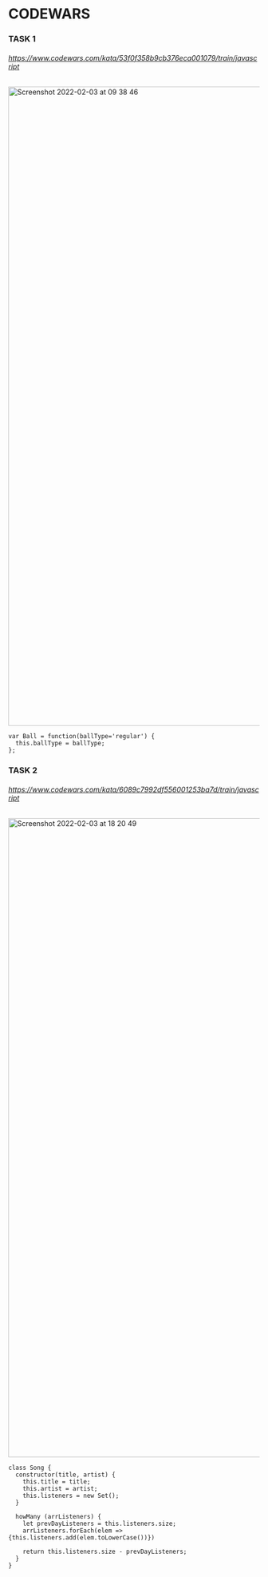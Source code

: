 # CODEWARS

### TASK 1
###### https://www.codewars.com/kata/53f0f358b9cb376eca001079/train/javascript

<img width="1280" alt="Screenshot 2022-02-03 at 09 38 46" src="https://user-images.githubusercontent.com/67319575/152293589-1c9e71fb-5234-443b-acb2-82f641f3097e.png">

```
var Ball = function(ballType='regular') {
  this.ballType = ballType;
};
```
### TASK 2
###### https://www.codewars.com/kata/6089c7992df556001253ba7d/train/javascript

<img width="1280" alt="Screenshot 2022-02-03 at 18 20 49" src="https://user-images.githubusercontent.com/67319575/152372242-f0b1ca86-938b-4552-aef0-4a53b3acd388.png">

```
class Song {
  constructor(title, artist) {
    this.title = title;
    this.artist = artist;
    this.listeners = new Set();
  }
  
  howMany (arrListeners) {
    let prevDayListeners = this.listeners.size;
    arrListeners.forEach(elem => {this.listeners.add(elem.toLowerCase())})
    
    return this.listeners.size - prevDayListeners;
  }
}
```
